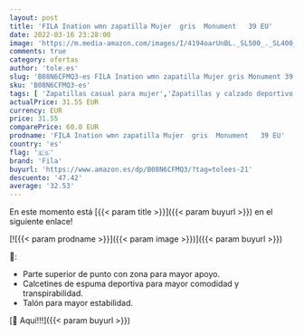 ```yaml
---
layout: post
title: 'FILA Ination wmn zapatilla Mujer  gris  Monument   39 EU'
date: 2022-03-16 23:28:00
image: 'https://m.media-amazon.com/images/I/4194oarUnBL._SL500_._SL400_.jpg'
comments: true
category: ofertas
author: 'tole.es'
slug: 'B08N6CFMQ3-es FILA Ination wmn zapatilla Mujer gris Monument 39 EU'
sku: 'B08N6CFMQ3-es'
tags: [ 'Zapatillas casual para mujer','Zapatillas y calzado deportivo para mujer','Zapatos','Zapatos para mujer','Zapatos y complementos','fila','zapatilla', ]
actualPrice: 31.55 EUR
currency: EUR
price: 31.55
comparePrice: 60.0 EUR
prodname: 'FILA Ination wmn zapatilla Mujer  gris  Monument   39 EU'
country: 'es'
flag: '🇪🇸'
brand: 'Fila'
buyurl: 'https://www.amazon.es/dp/B08N6CFMQ3/?tag=tolees-21'
descuento: '47.42'
average: '32.53'
---
```


En este momento está [{{< param title >}}]({{< param buyurl >}}) en el siguiente enlace!

[![{{< param prodname >}}]({{< param image >}})]({{< param buyurl >}})

🔎:

- Parte superior de punto con zona para mayor apoyo.
- Calcetines de espuma deportiva para mayor comodidad y transpirabilidad.
- Talón para mayor estabilidad.

[🛒 Aquí!!!]({{< param buyurl >}})
